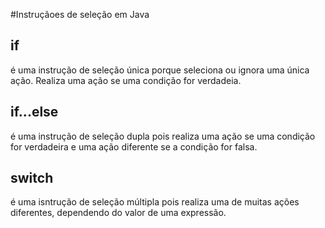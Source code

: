 #Instruçãoes de seleção em Java

## if
é uma instrução de seleção única porque seleciona ou ignora uma única ação. Realiza uma ação se uma condição for verdadeia.

## if...else
é uma instrução de seleção dupla pois realiza uma ação se uma condição for verdadeira e uma ação diferente se a condição for falsa.

## switch
é uma isntrução de seleção múltipla pois realiza uma de muitas ações diferentes, dependendo do valor de uma expressão.
